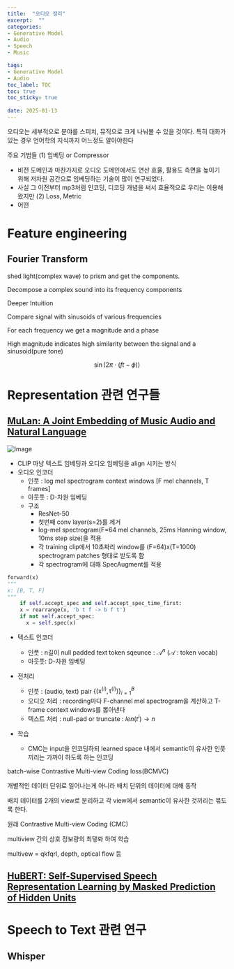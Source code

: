 ```yaml
---
title:  "오디오 정리"
excerpt:  ""
categories: 
- Generative Model
- Audio
- Speech
- Music

tags:
- Generative Model
- Audio
toc_label: TOC
toc: true
toc_sticky: true
 
date: 2025-01-13
---
```


오디오는 세부적으로 분야를 스피치, 뮤직으로 크게 나눠볼 수 있을 것이다.
특히 대화가 있는 경우 언어학의 지식까지 어느정도 알아야한다


주요 기법들
(1) 임베딩 or Compressor
- 비전 도메인과 마찬가지로 오디오 도메인에서도 연산 효율, 활용도 측면을 높이기 위해
저차원 공간으로 임베딩하는 기술이 많이 연구되었다. 
- 사실 그 이전부터 mp3처럼 인코딩, 디코딩 개념을 써서 효율적으로 우리는 이용해왔지만
(2) Loss, Metric
- 어떤 


# Feature engineering

## Fourier Transform
shed light(complex wave) to prism and get the components.

Decompose a complex sound into its frequency components

Deeper Intuition

Compare signal with sinusoids of various frequencies

For each frequency we get a magnitude and a phase

High magnitude indicates high similarity between the signal and a sinusoid(pure tone)

$$
\sin(2\pi \cdot (ft- \phi))
$$

# Representation 관련 연구들

## [MuLan: A Joint Embedding of Music Audio and Natural Language](https://arxiv.org/abs/2208.12415)

![Image](https://github.com/user-attachments/assets/b526b773-9d99-463c-b1a2-57d274b0b892)
- CLIP 마냥 텍스트 임베딩과 오디오 임베딩을 align 시키는 방식
- 오디오 인코더
    - 인풋 : log mel spectrogram context windows [F mel channels, T frames]
    - 아웃풋 : D-차원 임베딩
    - 구조
        - ResNet-50
        - 첫번째 conv layer(s=2)를 제거
        - log-mel spectrogram(F=64 mel channels, 25ms Hanning window, 10ms step size)을 적용
        - 각 training clip에서 10초짜리 window를 (F=64)x(T=1000) spectrogram patches 형태로 받도록 함
        - 각 spectrogram에 대해 SpecAugment를 적용
```python
forward(x)
"""
x: [B, T, F]
"""
	if self.accept_spec and self.accept_spec_time_first:
    x = rearrange(x, 'b t f -> b f t')
	if not self.accept_spec:
	  x = self.spec(x)
```
- 텍스트 인코더
    - 인풋 : n길이 null padded text token sqeunce : $\mathcal{A}^n$ ($\mathcal{A}$ : token vocab)
    - 아웃풋: D-차원 임베딩

- 전처리
    - 인풋 : (audio, text) pair $\{ (\mathrm{x}^{(i)}, \mathrm{t}^{(i)})\}_{i=1}^B$
    - 오디오 처리 : recording마다 F-channel mel spectrogram을 계산하고 T-frame context windows를 뽑아낸다
    - 텍스트 처리 : null-pad or truncate : $len(t^{i}) \to n$


- 학습
    - CMC는 input을 인코딩하되 learned space 내에서 semantic이 유사한 인풋끼리는 가까이 하도록 하는 인코딩

batch-wise Contrastive Multi-view Coding loss(BCMVC)

개별적인 데이터 단위로 일어나는게 아니라 배치 단위의 데이터에 대해 동작

배치 데이터를 2개의 view로 분리하고 각 view에서 semantic이 유사한 것끼리는 묶도록 한다.

원래 Contrastive Multi-view Coding (CMC)

multiview 간의 상호 정보량의 최댛롸 하여 학습

multivew = qkfqrl, depth, optical flow 등


## [HuBERT: Self-Supervised Speech Representation Learning by Masked Prediction of Hidden Units](https://arxiv.org/abs/2106.07447)



# Speech to Text 관련 연구
## Whisper
